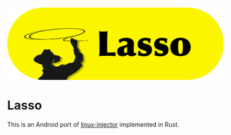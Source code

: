 ![img](assets/banner.png)

# Lasso

This is an Android port of [linux-injector](https://github.com/namazso/linux-injector) implemented in Rust.